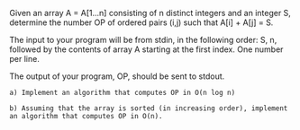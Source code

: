 Given an array A = A[1...n] consisting of n distinct integers and an integer S, determine the number OP of ordered pairs (i,j) such that A[i] + A[j] = S.

The input to your program will be from stdin, in the following order: S, n, followed by the contents of array A starting at the first index. One number per line.

The output of your program, OP, should be sent to stdout.

	a) Implement an algorithm that computes OP in O(n log n)

	b) Assuming that the array is sorted (in increasing order), implement an algorithm that computes OP in O(n).
